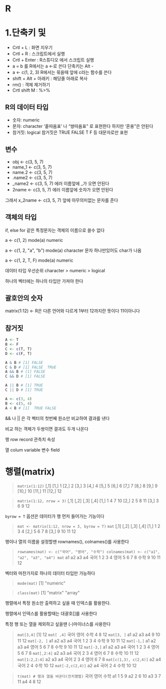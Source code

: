 # R


# 1.단축키 및 
- Crtl + L : 화면 지우기
- Crtl + R : 스크립트에서 실행
- Crtl + Enter : R스튜디오 에서 스크립트 실행
- a = b 를 R에서는 a ←로 쓴다 단축키는 Alt -
- a ← c(1, 2, 3) R에서는 묶을때 앞에 c라는 함수를 쓴다
- shift + Alt + 아래키 : 해당줄 아래로 복사
- rm() : 객체 제거하기
- Crtl shift M : %>%

## R의 데이터 타입

- 숫자: numeric
- 문자: character   ‘홑따옴표’ 나 “쌍따옴표” 로 표현한다 하지만 ‘혼용”은 안된다
- 참거짓: logical  참거짓은 TRUE FALSE T F 등 대문자로만 표현

## 변수

- obj <- c(3, 5, 7)
- name_1 <- c(3, 5, 7)
- name.2 <- c(3, 5, 7)
- .name2 <- c(3, 5, 7)
- _name2 <- c(3, 5, 7) 에러 이름앞에 _가 오면 안된다
- 2name <- c(3, 5, 7) 에러 이름앞에 숫자가 오면 안된다

그래서 x_2name <- c(3, 5, 7) 앞에 아무의미없는 문자를 준다

## 객체의 타입

if, else for 같은 특정문자는 객체의 이름으로 쓸수 없다

a <- c(1, 2)
mode(a)  numeric

a <- c(1, 2, "a", "b")
mode(a)   character 문자 하나만있어도 char가 나옴

a <- c(1, 2, T, F)
mode(a)  numeric

데이터 타입 우선순위 character > numeric > logical

하나의 벡터에는 하나의 타입만 가져야 한다

## 괄호안의 숫자

matrix(1:12) <- R은 다른 언어와 다르게 1부터 12까지란 뜻이다 11이아니다

## 참거짓

```r
A <- T
B <- F
C <- c(T, T)
D <- c(F, T)

A & B # [1] FALSE
C & D # [1] FALSE  TRUE
A && B # [1] FALSE
C && D # [1] FALSE

A || B # [1] TRUE
C || D # [1] TRUE

A <- c(3, 4)
B <- c(5, 4)
A < B # [1]  TRUE FALSE
```

&&  나 || 은 각 벡터의 첫번째 원소만 비교하여 결과를 낸다

비교 하는 객체가 두쌍이면 결과도 두개 나온다

행 row record 관측치 속성

열 colum variable 변수 field

# 행렬(matrix)
> `matrix(1:12)`
[,1]
[1,]    1
[2,]    2
[3,]    3
[4,]    4
[5,]    5
[6,]    6
[7,]    7
[8,]    8
[9,]    9
[10,]   10
[11,]   11
[12,]   12
> 

> `matrix(1:12, nrow = 3)`
[,1] [,2] [,3] [,4]
[1,]    1    4    7   10
[2,]    2    5    8   11
[3,]    3    6    9   12
> 

`byrow = T` 옵션은 데이터가 행 먼저 들어가는 기능이다

> `mat <- matrix(1:12, nrow = 3, byrow = T)`
`mat`
[,1] [,2] [,3] [,4]
[1,]    1    2    3    4
[2,]    5    6    7    8
[3,]    9   10   11   12
> 

행이나 열의 이름을 설정할땐 rownames(), colnames()를 사용한다

> `rownames(mat) <- c("국어", "영어", "수학")
colnames(mat) <- c("a1", "a2", "a3", "a4")
mat`
a1 a2 a3 a4
국어  1  2  3  4
영어  5  6  7  8
수학  9 10 11 12
> 

벡터와 마찬가지로 하나의 데이터 타입만 가능하다

> `mode(mat)`
[1] "numeric"
> 

> `class(mat)`
[1] "matrix" "array"
> 

행렬에서 특정 원소만 출력하고 싶을 때 인덱스를 활용한다.

행렬에서 인덱스를 활용할때는 대괄호[]를 사용한다

특정 행 또는 열을 제외하고 싶을땐 (-)마이너스를 사용한다

> `mat[3,4]`
[1] 12
`mat[ ,4]`
국어 영어 수학
4    8   12
`mat[3, ]`
a1 a2 a3 a4
9 10 11 12
`mat[-2, ]`
a1 a2 a3 a4
국어  1  2  3  4
수학  9 10 11 12
`mat[-1,]`
a1 a2 a3 a4
영어  5  6  7  8
수학  9 10 11 12
`mat[-3,]`
a1 a2 a3 a4
국어  1  2  3  4
영어  5  6  7  8
`mat[,2:4]`
a2 a3 a4
국어  2  3  4
영어  6  7  8
수학 10 11 12
`mat[1:2,2:4]`
a2 a3 a4
국어  2  3  4
영어  6  7  8
`mat[c(1,3), c(2,4)]`
a2 a4
국어  2  4
수학 10 12
`mat[-2,c(2,4)]`
a2 a4
국어  2  4
수학 10 12
> 

> `t(mat) # 행과 열을 바꾼다(전치행렬)`
국어 영어 수학
a1    1    5    9
a2    2    6   10
a3    3    7   11
a4    4    8   12
>
